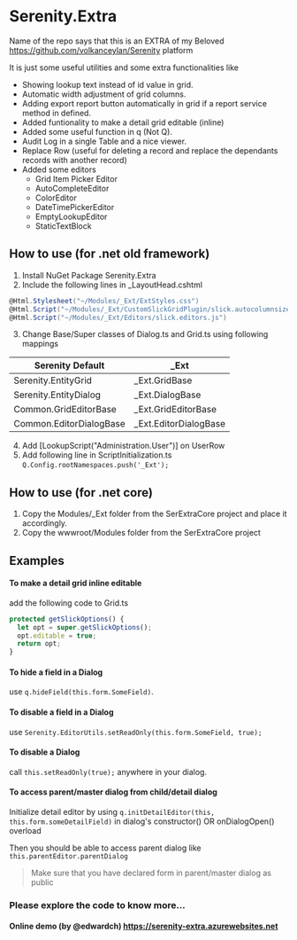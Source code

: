 # Serenity.Extra

Name of the repo says that this is an EXTRA of my Beloved https://github.com/volkanceylan/Serenity platform

It is just some useful utilities and some extra functionalities like 
- Showing lookup text instead of id value in grid.
- Automatic width adjustment of grid columns.
- Adding export report button automatically in grid if a report service method in defined.
- Added funtionality to make a detail grid editable (inline)
- Added some useful function in q (Not Q).
- Audit Log in a single Table and a nice viewer.
- Replace Row (useful for deleting a record and replace the dependants records with another record)
- Added some editors
   - Grid Item Picker Editor
   - AutoCompleteEditor
   - ColorEditor
   - DateTimePickerEditor
   - EmptyLookupEditor
   - StaticTextBlock
   
## How to use (for .net old framework)
1. Install NuGet Package Serenity.Extra
2. Include the following lines in _LayoutHead.cshtml
```C#
@Html.Stylesheet("~/Modules/_Ext/ExtStyles.css")
@Html.Script("~/Modules/_Ext/CustomSlickGridPlugin/slick.autocolumnsize.js")
@Html.Script("~/Modules/_Ext/Editors/slick.editors.js") 
```
3. Change Base/Super classes of Dialog.ts and Grid.ts using following mappings

Serenity Default  |  _Ext
------------ | -------------
Serenity.EntityGrid | _Ext.GridBase
Serenity.EntityDialog | _Ext.DialogBase
Common.GridEditorBase | _Ext.GridEditorBase
Common.EditorDialogBase | _Ext.EditorDialogBase

4. Add [LookupScript("Administration.User")] on UserRow
5. Add following line in ScriptInitialization.ts
```Q.Config.rootNamespaces.push('_Ext');```

## How to use (for .net core)
1. Copy the Modules/_Ext folder from the SerExtraCore project and place it accordingly.
2. Copy the wwwroot/Modules folder from the SerExtraCore project


## Examples

  #### To make a detail grid inline editable 
  add the following code to Grid.ts
  ```TypeScript
protected getSlickOptions() {
    let opt = super.getSlickOptions();
    opt.editable = true;
    return opt;
}
```
 #### To hide a field in a Dialog 
   use `q.hideField(this.form.SomeField)`.
   
 #### To disable a field in a Dialog 
   use `Serenity.EditorUtils.setReadOnly(this.form.SomeField, true);`
   
 #### To disable a Dialog 
   call `this.setReadOnly(true);` anywhere in your dialog.
   
 #### To access parent/master dialog from child/detail dialog
   Initialize detail editor by using `q.initDetailEditor(this, this.form.someDetailField)` in dialog's constructor() OR onDialogOpen() overload 
   
   Then you should be able to access parent dialog like `this.parentEditor.parentDialog`
   > Make sure that you have declared form in parent/master dialog as public
 
 ### Please explore the code to know more...
 
 #### Online demo (by @edwardch) https://serenity-extra.azurewebsites.net
